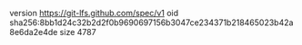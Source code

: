 version https://git-lfs.github.com/spec/v1
oid sha256:8bb1d24c32b2d2f0b9690697156b3047ce234371b218465023b42a8e6da2e4de
size 4787
